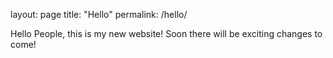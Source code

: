 layout: page
title: "Hello"
permalink: /hello/

Hello People, this is my new website! Soon there will be exciting changes to come!

